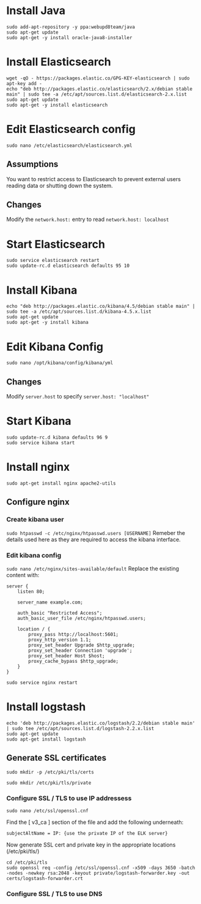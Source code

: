 # Install Java
```
sudo add-apt-repository -y ppa:webupd8team/java
sudo apt-get update
sudo apt-get -y install oracle-java8-installer
```

# Install Elasticsearch
```
wget -qO - https://packages.elastic.co/GPG-KEY-elasticsearch | sudo apt-key add -
echo "deb http://packages.elastic.co/elasticsearch/2.x/debian stable main" | sudo tee -a /etc/apt/sources.list.d/elasticsearch-2.x.list
sudo apt-get update
sudo apt-get -y install elasticsearch
```

# Edit Elasticsearch config
```sudo nano /etc/elasticsearch/elasticsearch.yml```

## Assumptions
You want to restrict access to Elasticsearch to prevent external users reading data or shutting down the system.

## Changes
Modify the `network.host:` entry to read `network.host: localhost`

# Start Elasticsearch
```
sudo service elasticsearch restart
sudo update-rc.d elasticsearch defaults 95 10
```

# Install Kibana
```
echo "deb http://packages.elastic.co/kibana/4.5/debian stable main" | sudo tee -a /etc/apt/sources.list.d/kibana-4.5.x.list
sudo apt-get update
sudo apt-get -y install kibana
```

# Edit Kibana Config
```sudo nano /opt/kibana/config/kibana/yml```

## Changes
Modify `server.host` to specify `server.host: "localhost"`

# Start Kibana

```
sudo update-rc.d kibana defaults 96 9
sudo service kibana start
```

# Install nginx

```sudo apt-get install nginx apache2-utils```

## Configure nginx
### Create kibana user
```sudo htpasswd -c /etc/nginx/htpasswd.users [USERNAME]```
Remeber the details used here as they are required to access the kibana interface.

### Edit kibana config
```sudo nano /etc/nginx/sites-available/default```
Replace the existing content with:

```
server {
    listen 80;

    server_name example.com;

    auth_basic "Restricted Access";
    auth_basic_user_file /etc/nginx/htpasswd.users;

    location / {
        proxy_pass http://localhost:5601;
        proxy_http_version 1.1;
        proxy_set_header Upgrade $http_upgrade;
        proxy_set_header Connection 'upgrade';
        proxy_set_header Host $host;
        proxy_cache_bypass $http_upgrade;        
    }
}
```

```sudo service nginx restart```

# Install logstash
```
echo 'deb http://packages.elastic.co/logstash/2.2/debian stable main' | sudo tee /etc/apt/sources.list.d/logstash-2.2.x.list
sudo apt-get update
sudo apt-get install logstash
```

## Generate SSL certificates
```sudo mkdir -p /etc/pki/tls/certs```

```sudo mkdir /etc/pki/tls/private```
### Configure SSL / TLS to use IP addressess
```sudo nano /etc/ssl/openssl.cnf```

Find the [ v3_ca ] section of the file and add the following underneath:

```subjectAltName = IP: {use the private IP of the ELK server}```

Now generate SSL cert and private key in the appropriate locations (/etc/pki/tls/)

```
cd /etc/pki/tls
sudo openssl req -config /etc/ssl/openssl.cnf -x509 -days 3650 -batch -nodes -newkey rsa:2048 -keyout private/logstash-forwarder.key -out certs/logstash-forwarder.crt
```


### Configure SSL / TLS to use DNS



